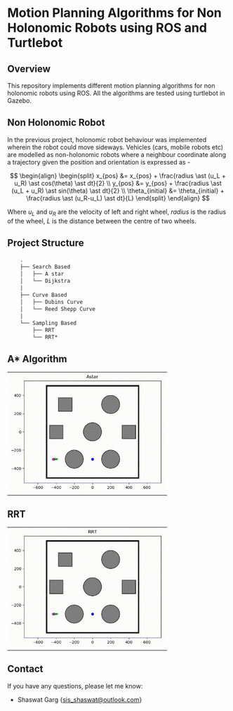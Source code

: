 # Motion Planning Algorithms for Non Holonomic Robots using ROS and Turtlebot

## Overview
This repository implements different motion planning algorithms for non holonomic robots using ROS. All the algorithms are tested using turtlebot in Gazebo. 

## Non Holonomic Robot

In the previous project, holonomic robot behaviour was implemented wherein the robot could move sideways. Vehicles (cars, mobile robots etc) are modelled as non-holonomic robots where a neighbour coordinate along a trajectory given the position and orientation is expressed as - 

$$ \begin{align}
\begin{split}
  x_{pos} &= x_{pos} + \frac{radius \ast (u_L + u_R) \ast cos(\theta) \ast dt}{2}
\\
  y_{pos} &= y_{pos} + \frac{radius \ast (u_L + u_R) \ast sin(\theta) \ast dt}{2}
\\
  \theta_{initial} &= \theta_{initial} + \frac{radius \ast (u_R-u_L) \ast dt}{L}
\end{split}
\end{align} $$

Where $u_L$ and $u_R$ are the velocity of left and right wheel, $radius$ is the radius of the wheel, $L$ is the distance between the centre of two wheels.

## Project Structure

```
    .
    ├── Search Based            
    │   ├── A star       
    │   └── Dijkstra       
    |    
    ├── Curve Based            
    │   ├── Dubins Curve       
    │   └── Reed Shepp Curve       
    |
    └── Sampling Based
        ├── RRT       
        └── RRT*            

```

## A* Algorithm

<div align=left>
<table>
  <tr>
    <td><img src="./results/Astar.gif" alt="Astar" width="350"/></a></td>
  </tr>
</table>

</div>

## RRT

<div align=left>
<table>
  <tr>
    <td><img src="./results/RRT.gif" alt="RRT" width="350"/></a></td>
  </tr>
</table>

</div>

## Contact

If you have any questions, please let me know:

- Shaswat Garg {[sis_shaswat@outlook.com]()}

